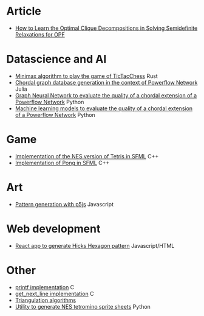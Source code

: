 # Article

* [How to Learn the Optimal Clique Decompositions in Solving Semidefinite Relaxations for OPF](https://ieeexplore.ieee.org/abstract/document/9891912/)

# Datascience and AI

* [Minimax algorithm to play the game of TicTacChess](https://github.com/charlyalizadeh/TicTacChess) Rust
* [Chordal graph database generation in the context of Powerflow Network](https://github.com/charlyalizadeh/PowerFlowNetworks) Julia
* [Graph Neural Network to evaluate the quality of a chordal extension of a Powerflow Network](https://github.com/charlyalizadeh/PowerFlowNetworksGNN) Python
* [Machine learning models to evaluate the quality of a chordal extension of a Powerflow Network](https://github.com/charlyalizadeh/OPFpred) Python

# Game

* [Implementation of the NES version of Tetris in SFML](https://github.com/charlyalizadeh/NESTetris) C++
* [Implementation of Pong in SFML](https://github.com/charlyalizadeh/ChPong) C++

# Art

* [Pattern generation with p5js](https://github.com/charlyalizadeh/p5_pattern) Javascript

# Web development

* [React app to generate Hicks Hexagon pattern](https://github.com/charlyalizadeh/hickshexagongui) Javascript/HTML

# Other

* [printf implementation](https://github.com/charlyalizadeh/ft_printf) C
* [get_next_line implementation](https://github.com/charlyalizadeh/get_next_line) C
* [Triangulation algorithms](https://github.com/charlyalizadeh/Triangulation.jl)
* [Utility to generate NES tetromino sprite sheets](https://github.com/charlyalizadeh/TetrominoesMaker) Python
